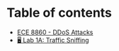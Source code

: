 # Table of contents

* [ECE 8860 - DDoS Attacks](README.md)
* [🖥 Lab 1A: Traffic Sniffing](lab-1a-traffic-sniffing.md)
